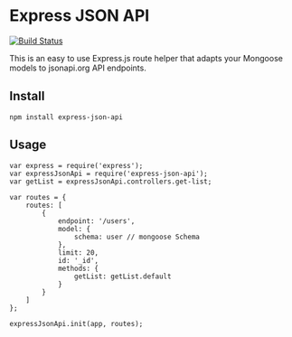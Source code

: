 # Express JSON API

[![Build Status](https://travis-ci.org/etaskr/express-json-api.svg?branch=master)](https://travis-ci.org/etaskr/express-json-api)

This is an easy to use Express.js route helper that adapts your Mongoose models to jsonapi.org API endpoints.

## Install

```
npm install express-json-api
```

## Usage

```
var express = require('express');
var expressJsonApi = require('express-json-api');
var getList = expressJsonApi.controllers.get-list;

var routes = {
    routes: [
        {
            endpoint: '/users',
            model: {
                schema: user // mongoose Schema
            },
            limit: 20,
            id: '_id',
            methods: {
                getList: getList.default
            }
        }
    ]
};

expressJsonApi.init(app, routes);
```
